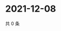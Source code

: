 # 2021-12-08

共 0 条

<!-- BEGIN WEIBO -->
<!-- 最后更新时间 Wed Dec 08 2021 10:23:59 GMT+0800 (China Standard Time) -->

<!-- END WEIBO -->
